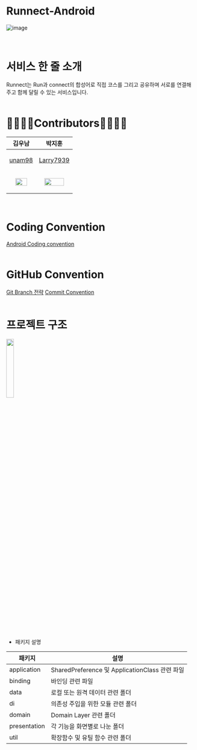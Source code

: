 # Runnect-Android
![image](https://user-images.githubusercontent.com/70442964/210553519-82a60073-8a9f-4b4c-a296-d2020414285c.png)
<br/>
<br/>
<br/>
# 서비스 한 줄 소개  
Runnect는 Run과 connect의 합성어로 직접 코스를 그리고 공유하며  서로를 연결해주고 
함께 달릴 수 있는 서비스입니다. 
<br/>
<br/>

# 🏃‍♀️🏃‍♂️Contributors🏃‍♂️🏃‍♀️
|김우남|박지훈|
|------|---|
|<p align="center"> [unam98](https://github.com/unam98)|<p align="center"> [Larry7939](https://github.com/Larry7939)|
|<p align="center"> <img width="70%" src="https://user-images.githubusercontent.com/70442964/210555989-39736dd6-51ca-4675-8e3f-7be54d9cd099.jpg"/>| <p align="center"><img width="80%" src="https://user-images.githubusercontent.com/70442964/210556002-3afb3793-960e-4881-a906-14c25791a870.png"/>|
<br/>


# Coding Convention
[Android Coding convention](https://www.notion.so/Code-Convention-cbbaf678076a4e74821406016736be73)
<br/>
<br/>

# GitHub Convention
[Git Branch 전략](https://www.notion.so/Git-branch-b91d5935c6744108a2ddf7ef6dc2c494)
[Commit Convention](https://www.notion.so/Commit-Convention-560391655f4f4669bdd589ec7fe9fc20)
<br/>
<br/>

# 프로젝트 구조

<img width="20%" src="https://user-images.githubusercontent.com/70442964/210559070-925dbbcd-0a45-48e6-87f3-a8ee1db6396a.png"/>

- 패키지 설명

|패키지|설명|
|------|---|
|application|SharedPreference 및 ApplicationClass 관련 파일|
|binding|바인딩 관련 파일|
|data|로컬 또는 원격 데이터 관련 폴더|
|di|의존성 주입을 위한 모듈 관련 폴더|
|domain|Domain Layer 관련 폴더|
|presentation|각 기능을 화면별로 나눈 폴더|
|util|확장함수 및 유틸 함수 관련 폴더|

